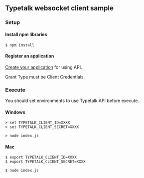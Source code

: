 ## Typetalk websocket client sample
### Setup

#### Install npm libraries

```
$ npm install
```

#### Register an application

[Create your application](https://typetalk.com/my/develop/applications/register) for using API.

Grant Type must be Client Credentials.

### Execute

You should set environments to use Typetalk API before execute.

#### Windows

```
> set TYPETALK_CLIENT_ID=XXXX
> set TYPETALK_CLIENT_SECRET=XXXX

> node index.js
```


#### Mac

```
$ export TYPETALK_CLIENT_ID=XXXX
$ export TYPETALK_CLIENT_SECRET=XXXX

$ node index.js
```
